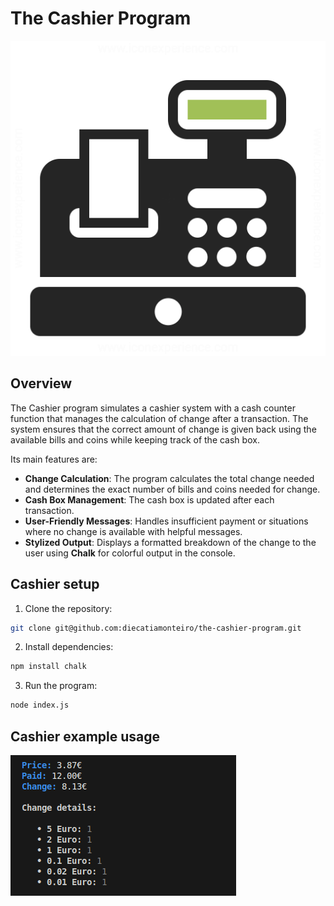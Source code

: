 # The Cashier Program

![cashier](/img/cash_register.png)

## Overview

The Cashier program simulates a cashier system with a cash counter function that manages the calculation of change after a transaction. The system ensures that the correct amount of change is given back using the available bills and coins while keeping track of the cash box.

Its main features are:

- **Change Calculation**: The program calculates the total change needed and determines the exact number of bills and coins needed for change.
- **Cash Box Management**: The cash box is updated after each transaction.
- **User-Friendly Messages**: Handles insufficient payment or situations where no change is available with helpful messages.
- **Stylized Output**: Displays a formatted breakdown of the change to the user using **Chalk** for colorful output in the console.

## Cashier setup

1. Clone the repository:
```bash
git clone git@github.com:diecatiamonteiro/the-cashier-program.git
```

2. Install dependencies: 
```bash
npm install chalk
```

3. Run the program:
```bash
node index.js
```

## Cashier example usage

![cashier example](/img/cashier-example.png)

